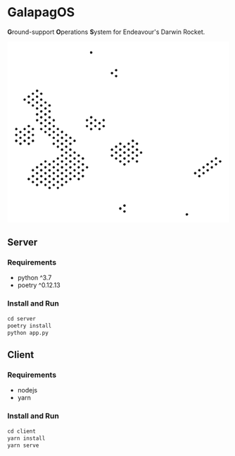 # GalapagOS
**G**round-support **O**perations **S**ystem for Endeavour's Darwin Rocket.

![the galapagos islands](./island.svg)

## Server

### Requirements

  - python ^3.7
  - poetry ^0.12.13

### Install and Run

````
cd server
poetry install
python app.py
````

## Client

### Requirements

  - nodejs
  - yarn

### Install and Run

````
cd client
yarn install
yarn serve
````
